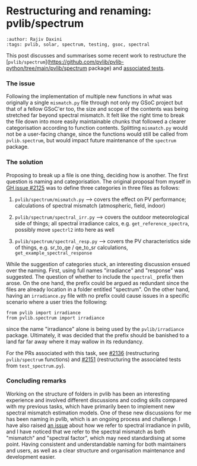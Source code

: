 # Restructuring and renaming: pvlib/spectrum
```{post} 2024-08-07
:author: Rajiv Daxini
:tags: pvlib, solar, spectrum, testing, gsoc, spectral
```
This post discusses and summarises some recent work to restructure the [`pvlib/spectrum`](https://github.com/pvlib/pvlib-python/tree/main/pvlib/spectrum package) and [associated tests](https://github.com/pvlib/pvlib-python/tree/main/pvlib/tests/spectrum).

### The issue

Following the implementation of multiple new functions in what was originally a single `mismatch.py` file through not only my GSoC project but that of a fellow GSoC'er too, the size and scope of the contents was being stretched far beyond spectral mismatch. It felt like the right time to break the file down into more easily maintainable chunks that followed a clearer categorisation according to function contents. Splitting `mismatch.py` would not be a user-facing change, since the functions would still be called from `pvlib.spectrum`, but would impact future maintenance of the `spectrum` package.

### The solution

Proposing to break up a file is one thing, deciding how is another. The first question is naming and categorisation. The original proposal from myself in [GH issue #2125](https://github.com/pvlib/pvlib-python/issues/2125) was to define three categories in three files as follows:

1. `pvlib/spectrum/mismatch.py` 
--> covers the effect on PV performance; calculations of spectral mismatch (atmospheric, field, indoor)

2. `pvlib/spectrum/spectral_irr.py`
--> covers the outdoor meteorological side of things; all spectral irradiance calcs, e.g. `get_reference_spectra`, possibly move `spectrl2` into here as well

4. `pvlib/spectrum/spectral_resp.py` 
--> covers the PV characteristics side of things, e.g. sr_to_qe / qe_to_sr calculations, `get_example_spectral_response`

While the suggestion of categories stuck, an interesting discussion ensued over the naming. First, using full names "irradiance" and "response" was suggested. The question of whether to include the `spectral_` prefix then arose. On the one hand, the prefix could be argued as redundant since the files are already location in a folder entitled "spectrum". On the other hand, having an `irradiance.py` file with no prefix could cause issues in a specific scenario where a user tries the following:

```
from pvlib import irradiance
from pvlib.spectrum import irradiance
```

since the name "irradiance" alone is being used by the `pvlib/irradiance` package. Ultimately, it was decided that the prefix should be banished to a land far far away where it may wallow in its redundancy.

For the PRs associated with this task, see [#2136](https://github.com/pvlib/pvlib-python/pull/2136) (restructuring `pvlib/spectrum` functions) and [#2151](https://github.com/pvlib/pvlib-python/pull/2151) (restructuring the associated tests from `test_spectrum.py`).

### Concluding remarks

Working on the structure of folders in pvlib has been an interesting experience and involved different discussions and coding skills compared with my previous tasks, which have primarily been to implement new spectral mismatch estimation models. One of these new discussions for me has been naming in pvlib, which is an ongoing process and challenge. I have also raised [an issue](https://github.com/pvlib/pvlib-python/issues/2150) about how we refer to spectral irradiance in pvlib, and I have noticed that we refer to the spectral mismatch as both "mismatch" and "spectral factor", which may need standardising at some point. Having consistent and understandable naming for both maintainers and users, as well as a clear structure and organisation maintenance and development easier.
